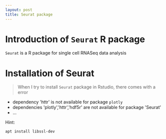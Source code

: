 ```yaml
---
layout: post
title: Seurat package
---
```


# Introduction of `Seurat` R package

`Seurat` is a R package for single cell RNASeq data analysis


# Installation of Seurat

> When I try to install `Seurat` package in Rstudio, there comes with a error

* dependency 'httr' is not available for package `plotly`
* dependencies 'plotly','httr','hdf5r' are not available for package 'Seurat'
* ...

Hint:

`apt install libssl-dev` 
